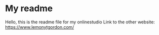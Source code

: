 # My readme
Hello, this is the readme file for my onlinestudio
Link to the other website:
https://www.lemonytgordon.com/

